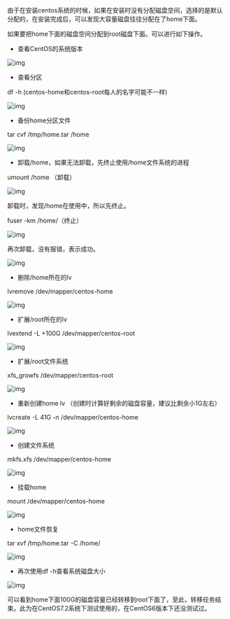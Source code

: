 由于在安装centos系统的时候，如果在安装时没有分配磁盘空间，选择的是默认分配的，在安装完成后，可以发现大容量磁盘往往分配在了home下面。

如果要把home下面的磁盘空间分配到root磁盘下面。可以进行如下操作。



- 查看CentOS的系统版本

![img](https://img2018.cnblogs.com/blog/1331300/201911/1331300-20191102162556682-2071306105.png)

- 查看分区

df -h (centos-home和centos-root每人的名字可能不一样) 

![img](https://img2018.cnblogs.com/blog/1331300/201911/1331300-20191102162702551-1230891453.png)

- 备份home分区文件

tar cvf /tmp/home.tar /home

 ![img](https://img2018.cnblogs.com/blog/1331300/201911/1331300-20191102162802705-672530806.png)

- 卸载/home，如果无法卸载，先终止使用/home文件系统的进程

umount /home （卸载）

![img](https://img2018.cnblogs.com/blog/1331300/201911/1331300-20191102162921675-1937771980.png)

卸载时，发现/home在使用中，所以先终止。

fuser -km /home/（终止）

![img](https://img2018.cnblogs.com/blog/1331300/201911/1331300-20191102163022448-794866552.png)

再次卸载，没有报错，表示成功。

![img](https://img2018.cnblogs.com/blog/1331300/201911/1331300-20191102163104165-1425005239.png)

- 删除/home所在的lv

lvremove /dev/mapper/centos-home

![img](https://img2018.cnblogs.com/blog/1331300/201911/1331300-20191102163208770-1205102138.png)

- 扩展/root所在的lv

lvextend -L +100G /dev/mapper/centos-root

![img](https://img2018.cnblogs.com/blog/1331300/201911/1331300-20191102163307969-346247801.png)

- 扩展/root文件系统

xfs_growfs /dev/mapper/centos-root

![img](https://img2018.cnblogs.com/blog/1331300/201911/1331300-20191102163359398-1215559212.png)

- 重新创建home lv （创建时计算好剩余的磁盘容量，建议比剩余小1G左右）

lvcreate -L 41G -n /dev/mapper/centos-home 

![img](https://img2018.cnblogs.com/blog/1331300/201911/1331300-20191102163539117-464165311.png)

- 创建文件系统

mkfs.xfs /dev/mapper/centos-home

![img](https://img2018.cnblogs.com/blog/1331300/201911/1331300-20191102163703387-1689795594.png)

- 挂载home

mount /dev/mapper/centos-home

![img](https://img2018.cnblogs.com/blog/1331300/201911/1331300-20191102163753324-716500128.png)

- home文件恢复

tar xvf /tmp/home.tar -C /home/

![img](https://img2018.cnblogs.com/blog/1331300/201911/1331300-20191102163848459-986915311.png)

- 再次使用df -h查看系统磁盘大小

![img](https://img2018.cnblogs.com/blog/1331300/201911/1331300-20191102163941754-944626860.png)

可以看到home下面100G的磁盘容量已经转移到root下面了，至此，转移任务结束。此为在CentOS7.2系统下测试使用的，在CentOS6版本下还没测试过。
